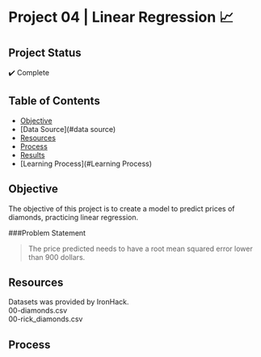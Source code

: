 <h1>Project 04 | Linear Regression 📈</h1>

## Project Status
:heavy_check_mark: Complete

## Table of Contents 
- [Objective](#objective)
- [Data Source](#data source)
- [Resources](#Resources)
- [Process](#Process)
- [Results](#Results)
- [Learning Process](#Learning Process)

## Objective
The objective of this project is to create a model to predict prices of diamonds, practicing linear regression.

###Problem Statement
> The price predicted needs to have a root mean squared error lower than 900 dollars.

## Resources
Datasets was provided by IronHack. <br>
00-diamonds.csv<br>
00-rick_diamonds.csv<br>

## Process

